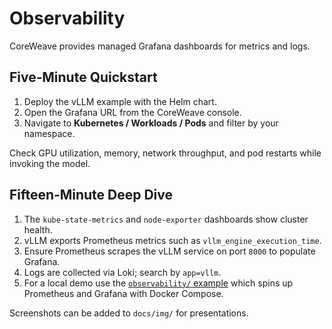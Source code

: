# Observability

CoreWeave provides managed Grafana dashboards for metrics and logs.

## Five‑Minute Quickstart

1. Deploy the vLLM example with the Helm chart.
2. Open the Grafana URL from the CoreWeave console.
3. Navigate to **Kubernetes / Workloads / Pods** and filter by your namespace.

Check GPU utilization, memory, network throughput, and pod restarts while
invoking the model.

## Fifteen‑Minute Deep Dive

1. The `kube-state-metrics` and `node-exporter` dashboards show cluster health.
2. vLLM exports Prometheus metrics such as `vllm_engine_execution_time`.
3. Ensure Prometheus scrapes the vLLM service on port `8000` to populate Grafana.
4. Logs are collected via Loki; search by `app=vllm`.
5. For a local demo use the [`observability/` example](../examples/observability/grafana/README.md)
which spins up Prometheus and Grafana with Docker Compose.

Screenshots can be added to `docs/img/` for presentations.
